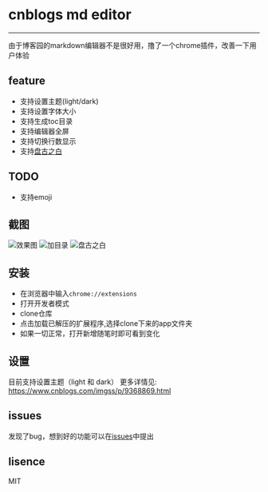 # cnblogs md editor
-----

由于博客园的markdown编辑器不是很好用，撸了一个chrome插件，改善一下用户体验

## feature

- 支持设置主题(light/dark)
- 支持设置字体大小
- 支持生成toc目录
- 支持编辑器全屏
- 支持切换行数显示
- 支持[盘古之白](https://github.com/vinta/pangu.js)

## TODO

- 支持emoji

## 截图

![效果图](https://raw.githubusercontent.com/imgss/cnblogs-mdEditor/master/images/mdeditor.png)
![加目录](https://raw.githubusercontent.com/imgss/cnblogs-mdEditor/master/images/shatter1.gif)
![盘古之白](https://raw.githubusercontent.com/imgss/cnblogs-mdEditor/master/images/shatter2.gif)

## 安装

- 在浏览器中输入`chrome://extensions`
- 打开开发者模式
- clone仓库
- 点击加载已解压的扩展程序,选择clone下来的app文件夹
- 如果一切正常，打开新增随笔时即可看到变化

## 设置

目前支持设置主题（light 和 dark）
更多详情见: https://www.cnblogs.com/imgss/p/9368869.html

## issues

发现了bug，想到好的功能可以在[issues](https://github.com/imgss/cnblogs-mdEditor/issues)中提出

## lisence

MIT




